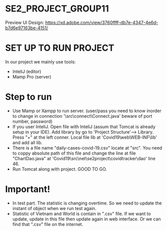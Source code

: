 # SE2_PROJECT_GROUP11
Preview UI Design:
https://xd.adobe.com/view/3760ffff-db7e-4347-4e6d-b7d6e97163be-4151/


# SET UP TO RUN PROJECT
In our project we mainly use tools: 
- InteliJ (editor)
- Mamp Pro (server)


# Step to run

- Use Mamp or Xampp to run server. (user/pass you need to know inorder to change in connection '\src\connect\Connect.java' beware of port number, password)
- If you user InteliJ. Open file with InteliJ (assum that Tomcat is already setup in your IDE). Add library by go to 'Project Structure'--> Library. Press "+" at the left conner. Local file lib at 'Covid19\web\WEB-INF\lib' and add all lib. 
- There is a file name "daily-cases-covid-19.csv" locate at "src". You need to coppy absolute path of this file and change the line at file "ChartDao.java" at 'Covid19\src\net\se2project\covidtracker\dao' line 46. 
- Run Tomcat along with project. GOOD TO GO. 


# Important!
- In test part. The statistic is changing overtime. So we need to update the instant of object when we run test again.
- Statistic of Vietnam and World is contain in ".csv" file. If we want to update, update in this file then update again in web interface. Or we can find that ".csv" file on the internet.
